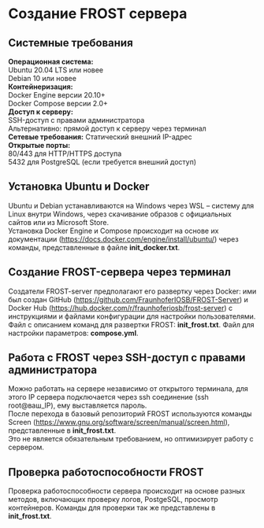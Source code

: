 # Создание FROST сервера
## Системные требования  
**Операционная система:**    
Ubuntu 20.04 LTS или новее  
Debian 10 или новее  
**Контейнеризация:**  
Docker Engine версии 20.10+  
Docker Compose версии 2.0+  
**Доступ к серверу:**  
SSH-доступ с правами администратора  
Альтернативно: прямой доступ к серверу через терминал  
**Сетевые требования:** 
Статический внешний IP-адрес  
**Открытые порты:**  
80/443 для HTTP/HTTPS доступа  
5432 для PostgreSQL (если требуется внешний доступ)  

## Установка Ubuntu и Docker
Ubuntu и Debian устанавливаются на Windows через WSL – систему для Linux внутри Windows, через скачивание образов с официальных сайтов или из Microsoft Store.  
Установка Docker Engine и Compose происходит на основе их документации (https://docs.docker.com/engine/install/ubuntu/) через команды, представленные в файле **init_docker.txt**.  

## Создание FROST-сервера через терминал
Создатели FROST-server предполагают его развертку через Docker: ими был создан GitHub (https://github.com/FraunhoferIOSB/FROST-Server) и Docker Hub (https://hub.docker.com/r/fraunhoferiosb/frost-server) с инструкциями и файлами конфигурации для настройки пользователями.  
Файл с описанием команд для развертки FROST: **init_frost.txt**. Файл для настройки параметров: **compose.yml**.  

## Работа с FROST через SSH-доступ с правами администратора
Можно работать на сервере независимо от открытого терминала, для этого IP сервера подключается через ssh соединение (ssh root@ваш_IP), ему выставляется пароль.  
После перехода в базовый репозиторий FROST используются команды Screen (https://www.gnu.org/software/screen/manual/screen.html), представленные в **init_frost.txt**.  
Это не является обязательным требованием, но оптимизирует работу с сервером.  

## Проверка работоспособности FROST
Проверка работоспособности сервера происходит на основе разных методов, включающих проверку логов, PostgeSQL, просмотр контейнеров. Команды для проверки так же представлены в **init_frost.txt**.
